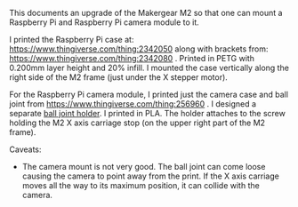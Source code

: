 This documents an upgrade of the Makergear M2 so that one can mount a
Raspberry Pi and Raspberry Pi camera module to it.

I printed the Raspberry Pi case at:
https://www.thingiverse.com/thing:2342050 along with brackets from:
https://www.thingiverse.com/thing:2342080 .  Printed in PETG
with 0.200mm layer height and 20% infill.  I mounted the case
vertically along the right side of the M2 frame (just under the X
stepper motor).

For the Raspberry Pi camera module, I printed just the camera case and
ball joint from https://www.thingiverse.com/thing:256960 .  I designed
a separate [ball joint holder](m2-rpi-camera.stl).  I printed in PLA.
The holder attaches to the screw holding the M2 X axis carriage stop
(on the upper right part of the M2 frame).

Caveats:

* The camera mount is not very good.  The ball joint can come loose
  causing the camera to point away from the print.  If the X axis
  carriage moves all the way to its maximum position, it can collide
  with the camera.
